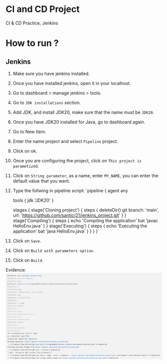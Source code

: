 # CI and CD Project
CI &amp; CD Practice, Jenkins

# How to run ?
## Jenkins
1. Make sure you have jenkins installed.
2. Once you have installed jenkins, open it in your localhost.
3. Go to dashboard > manage jenkins > tools.
4. Go to `JDK installations` section.
5. Add JDK, and install JDK20, make sure that the name must be `JDK20`.
6. Once you have JDK20 installed for Java, go to dashboard again.
7. Go to New Item.
8. Enter the name project and select `Pipeline` project.
9. Click on ok.
10. Once you are configuring the project, click on `This project is parametized`.
11. Click on `String parameter`, as a name, enter `MY_NAME`, you can enter the default value that you want.
12. Type the follwing in pipeline script:
`pipeline {
    agent any
    
    tools {
        jdk 'JDK20'
    }

    stages {
        stage('Cloning project') {
            steps {
                deleteDir()
                git branch: 'main', url: 'https://github.com/santicr21/jenkins_project.git'
            }
        }
        stage('Compiling') {
            steps {
                echo 'Compiling the application'
                bat 'javac HelloEnv.java'
            }
        }
        stage('Executing') {
            steps {
                echo 'Executing the application'
                bat 'java HelloEnv.java'
            }
        }
    }
}`
13. Click on `Save`.
14. Click on `Build with parameters option`.
15. Click on `Build`.

Evidence:
![Image Alt Text](results/img1.png)